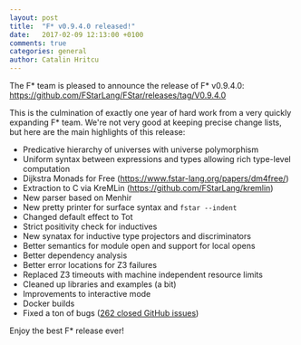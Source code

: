 ```yaml
---
layout: post
title:  "F* v0.9.4.0 released!"
date:   2017-02-09 12:13:00 +0100
comments: true
categories: general
author: Catalin Hritcu
---
```


The F* team is pleased to announce the release of F* v0.9.4.0:
https://github.com/FStarLang/FStar/releases/tag/V0.9.4.0

This is the culmination of exactly one year of hard work from a very
quickly expanding F* team. We're not very good at keeping precise
change lists, but here are the main highlights of this release:
- Predicative hierarchy of universes with universe polymorphism
- Uniform syntax between expressions and types allowing rich type-level computation
- Dijkstra Monads for Free (https://www.fstar-lang.org/papers/dm4free/)
- Extraction to C via KreMLin (https://github.com/FStarLang/kremlin)
- New parser based on Menhir
- New pretty printer for surface syntax and `fstar --indent`
- Changed default effect to Tot
- Strict positivity check for inductives
- New synatax for inductive type projectors and discriminators
- Better semantics for module open and support for local opens
- Better dependency analysis
- Better error locations for Z3 failures
- Replaced Z3 timeouts with machine independent resource limits
- Cleaned up libraries and examples (a bit)
- Improvements to interactive mode
- Docker builds
- Fixed a ton of bugs ([262 closed GitHub issues](https://github.com/FStarLang/FStar/issues?page=3&q=is%3Aissue+is%3Aclosed+closed%3A%222016-02-02+..+2017-02-02%22&utf8=%E2%9C%93))

Enjoy the best F* release ever!
 
